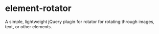 # element-rotator
A simple, lightweight jQuery plugin for rotator for rotating through images, text, or other elements.
